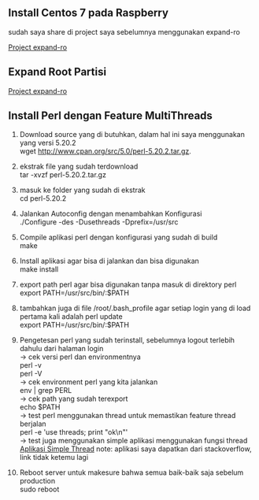 Install Centos 7 pada Raspberry 
-------------------------------
sudah saya share di project saya sebelumnya menggunakan expand-ro    

[Project expand-ro](https://github.com/butdy/expand-ro)

Expand Root Partisi
-------------------
[Project expand-ro](https://github.com/butdy/expand-ro)

Install Perl dengan Feature MultiThreads
----------------------------------------

1. Download source yang di butuhkan, dalam hal ini saya menggunakan yang versi 5.20.2  
   wget http://www.cpan.org/src/5.0/perl-5.20.2.tar.gz.

2. ekstrak file yang sudah terdownload  
   tar -xvzf perl-5.20.2.tar.gz
3. masuk ke folder yang sudah di ekstrak  
   cd perl-5.20.2
4. Jalankan Autoconfig dengan menambahkan Konfigurasi  
   ./Configure -des -Dusethreads -Dprefix=/usr/src
5. Compile aplikasi perl dengan konfigurasi yang sudah di build  
   make
6. Install aplikasi agar bisa di jalankan dan bisa digunakan  
   make install
7. export path perl agar bisa digunakan tanpa masuk di direktory perl  
   export PATH=/usr/src/bin/:$PATH
8. tambahkan juga di file /root/.bash_profile agar setiap login yang di load pertama kali adalah perl update  
   export PATH=/usr/src/bin/:$PATH
9. Pengetesan perl yang sudah terinstall, sebelumnya logout terlebih dahulu dari halaman login  
   -> cek versi perl dan environmentnya  
      perl -v  
      perl -V  
   -> cek environment perl yang kita jalankan  
      env | grep PERL  
   -> cek path yang sudah terexport  
      echo $PATH  
   -> test perl menggunakan thread untuk memastikan feature thread berjalan  
      perl -e 'use threads; print "ok\n"'  
   -> test juga menggunakan simple aplikasi menggunakan fungsi thread   
      [Aplikasi Simple Thread](https://github.com/butdy/sample/testthread.pl)
      note: aplikasi saya dapatkan dari stackoverflow, link tidak ketemu lagi  

10. Reboot server untuk makesure bahwa semua baik-baik saja sebelum production  
    sudo reboot  
